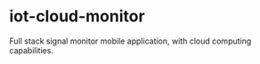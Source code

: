 # iot-cloud-monitor
Full stack signal monitor mobile application, with cloud computing capabilities.
